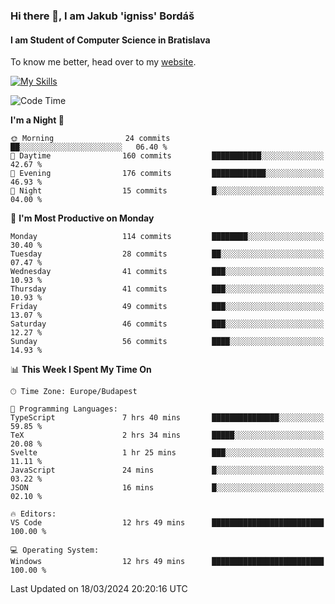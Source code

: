 ### Hi there 👋, I am Jakub 'igniss' Bordáš

#### I am Student of Computer Science in Bratislava
To know me better, head over to my [website](https://bordas.sk).

[![My Skills](https://skillicons.dev/icons?i=js,html,css,figma,svelte,java,kotlin,python,postgresql,typescript,nest,nodejs)](https://bordas.sk)


<!--START_SECTION:waka-->
![Code Time](http://img.shields.io/badge/Code%20Time-1%2C437%20hrs%202%20mins-blue)

**I'm a Night 🦉** 

```text
🌞 Morning                24 commits          ██░░░░░░░░░░░░░░░░░░░░░░░   06.40 % 
🌆 Daytime                160 commits         ███████████░░░░░░░░░░░░░░   42.67 % 
🌃 Evening                176 commits         ████████████░░░░░░░░░░░░░   46.93 % 
🌙 Night                  15 commits          █░░░░░░░░░░░░░░░░░░░░░░░░   04.00 % 
```
📅 **I'm Most Productive on Monday** 

```text
Monday                   114 commits         ████████░░░░░░░░░░░░░░░░░   30.40 % 
Tuesday                  28 commits          ██░░░░░░░░░░░░░░░░░░░░░░░   07.47 % 
Wednesday                41 commits          ███░░░░░░░░░░░░░░░░░░░░░░   10.93 % 
Thursday                 41 commits          ███░░░░░░░░░░░░░░░░░░░░░░   10.93 % 
Friday                   49 commits          ███░░░░░░░░░░░░░░░░░░░░░░   13.07 % 
Saturday                 46 commits          ███░░░░░░░░░░░░░░░░░░░░░░   12.27 % 
Sunday                   56 commits          ████░░░░░░░░░░░░░░░░░░░░░   14.93 % 
```


📊 **This Week I Spent My Time On** 

```text
🕑︎ Time Zone: Europe/Budapest

💬 Programming Languages: 
TypeScript               7 hrs 40 mins       ███████████████░░░░░░░░░░   59.85 % 
TeX                      2 hrs 34 mins       █████░░░░░░░░░░░░░░░░░░░░   20.08 % 
Svelte                   1 hr 25 mins        ███░░░░░░░░░░░░░░░░░░░░░░   11.11 % 
JavaScript               24 mins             █░░░░░░░░░░░░░░░░░░░░░░░░   03.22 % 
JSON                     16 mins             █░░░░░░░░░░░░░░░░░░░░░░░░   02.10 % 

🔥 Editors: 
VS Code                  12 hrs 49 mins      █████████████████████████   100.00 % 

💻 Operating System: 
Windows                  12 hrs 49 mins      █████████████████████████   100.00 % 
```


 Last Updated on 18/03/2024 20:20:16 UTC
<!--END_SECTION:waka-->
